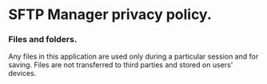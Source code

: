 <h1>SFTP Manager privacy policy.</h1>
<h3>Files and folders.</h3>
Any files in this application are used only during a particular session and for saving.
Files are not transferred to third parties and stored on users' devices.
